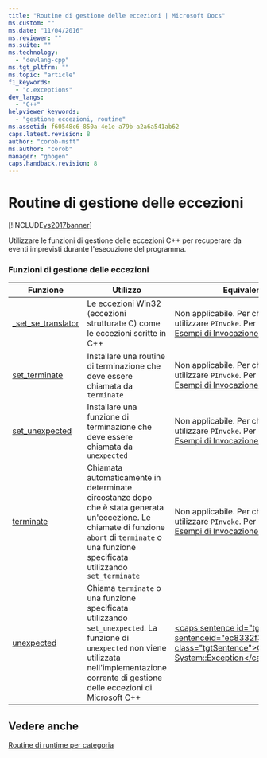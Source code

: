 ```yaml
---
title: "Routine di gestione delle eccezioni | Microsoft Docs"
ms.custom: ""
ms.date: "11/04/2016"
ms.reviewer: ""
ms.suite: ""
ms.technology: 
  - "devlang-cpp"
ms.tgt_pltfrm: ""
ms.topic: "article"
f1_keywords: 
  - "c.exceptions"
dev_langs: 
  - "C++"
helpviewer_keywords: 
  - "gestione eccezioni, routine"
ms.assetid: f60548c6-850a-4e1e-a79b-a2a6a541ab62
caps.latest.revision: 8
author: "corob-msft"
ms.author: "corob"
manager: "ghogen"
caps.handback.revision: 8
---
```

# Routine di gestione delle eccezioni
[!INCLUDE[vs2017banner](../assembler/inline/includes/vs2017banner.md)]

Utilizzare le funzioni di gestione delle eccezioni C\+\+ per recuperare da eventi imprevisti durante l'esecuzione del programma.  
  
### Funzioni di gestione delle eccezioni  
  
|Funzione|Utilizzo|Equivalente .NET Framework|  
|--------------|--------------|--------------------------------|  
|[\_set\_se\_translator](../c-runtime-library/reference/set-se-translator.md)|Le eccezioni Win32 \(eccezioni strutturate C\) come le eccezioni scritte in C\+\+|Non applicabile.  Per chiamare la funzione standard C, utilizzare `PInvoke`.  Per ulteriori informazioni, vedere [Esempi di Invocazione della Piattaforma](../Topic/Platform%20Invoke%20Examples.md).|  
|[set\_terminate](../c-runtime-library/reference/set-terminate-crt.md)|Installare una routine di terminazione che deve essere chiamata da `terminate`|Non applicabile.  Per chiamare la funzione standard C, utilizzare `PInvoke`.  Per ulteriori informazioni, vedere [Esempi di Invocazione della Piattaforma](../Topic/Platform%20Invoke%20Examples.md).|  
|[set\_unexpected](../c-runtime-library/reference/set-unexpected-crt.md)|Installare una funzione di terminazione che deve essere chiamata da `unexpected`|Non applicabile.  Per chiamare la funzione standard C, utilizzare `PInvoke`.  Per ulteriori informazioni, vedere [Esempi di Invocazione della Piattaforma](../Topic/Platform%20Invoke%20Examples.md).|  
|[terminate](../c-runtime-library/reference/terminate-crt.md)|Chiamata automaticamente in determinate circostanze dopo che è stata generata un'eccezione.  Le chiamate di funzione `abort` di `terminate` o una funzione specificata utilizzando `set_terminate`|Non applicabile.  Per chiamare la funzione standard C, utilizzare `PInvoke`.  Per ulteriori informazioni, vedere [Esempi di Invocazione della Piattaforma](../Topic/Platform%20Invoke%20Examples.md).|  
|[unexpected](../c-runtime-library/reference/unexpected-crt.md)|Chiama `terminate` o una funzione specificata utilizzando `set_unexpected`.  La funzione di `unexpected` non viene utilizzata nell'implementazione corrente di gestione delle eccezioni di Microsoft C\+\+|[\<caps:sentence id\="tgt30" sentenceid\="ec8332f3bf55c7bd183338eca87744ec" class\="tgtSentence"\>Classe System::Exception\<\/caps:sentence\>](https://msdn.microsoft.com/en-us/library/system.exception.aspx)|  
  
## Vedere anche  
 [Routine di runtime per categoria](../c-runtime-library/run-time-routines-by-category.md)
